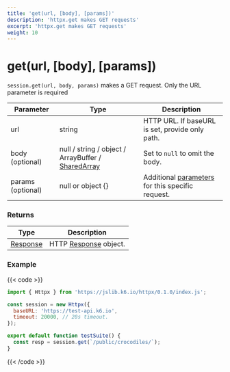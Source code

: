 ```yaml
---
title: 'get(url, [body], [params])'
description: 'httpx.get makes GET requests'
excerpt: 'httpx.get makes GET requests'
weight: 10
---
```


# get(url, [body], [params])

`session.get(url, body, params)` makes a GET request. Only the URL parameter is required

| Parameter         | Type                                                                                                              | Description                                                                                                |
| ----------------- | ----------------------------------------------------------------------------------------------------------------- | ---------------------------------------------------------------------------------------------------------- |
| url               | string                                                                                                            | HTTP URL. If baseURL is set, provide only path.                                                            |
| body (optional)   | null / string / object / ArrayBuffer / [SharedArray](/docs/k6/<K6_VERSION>/javascript-api/k6-data/sharedarray) | Set to `null` to omit the body.                                                                            |
| params (optional) | null or object {}                                                                                                 | Additional [parameters](/docs/k6/<K6_VERSION>/javascript-api/k6-http/params) for this specific request. |

### Returns

| Type                                                                  | Description                                                                       |
| --------------------------------------------------------------------- | --------------------------------------------------------------------------------- |
| [Response](/docs/k6/<K6_VERSION>/javascript-api/k6-http/response) | HTTP [Response](/docs/k6/<K6_VERSION>/javascript-api/k6-http/response) object. |

### Example

{{< code >}}

```javascript
import { Httpx } from 'https://jslib.k6.io/httpx/0.1.0/index.js';

const session = new Httpx({
  baseURL: 'https://test-api.k6.io',
  timeout: 20000, // 20s timeout.
});

export default function testSuite() {
  const resp = session.get(`/public/crocodiles/`);
}
```

{{< /code >}}
